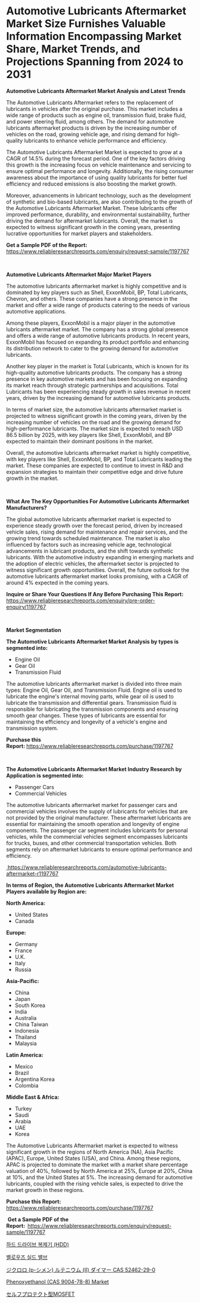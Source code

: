 <p><h1>Automotive Lubricants Aftermarket Market Size Furnishes Valuable Information Encompassing Market Share, Market Trends, and Projections Spanning from 2024 to 2031</h1></p><p><strong>Automotive Lubricants Aftermarket Market Analysis and Latest Trends</strong></p>
<p><p>The Automotive Lubricants Aftermarket refers to the replacement of lubricants in vehicles after the original purchase. This market includes a wide range of products such as engine oil, transmission fluid, brake fluid, and power steering fluid, among others. The demand for automotive lubricants aftermarket products is driven by the increasing number of vehicles on the road, growing vehicle age, and rising demand for high-quality lubricants to enhance vehicle performance and efficiency.</p><p>The Automotive Lubricants Aftermarket Market is expected to grow at a CAGR of 14.5% during the forecast period. One of the key factors driving this growth is the increasing focus on vehicle maintenance and servicing to ensure optimal performance and longevity. Additionally, the rising consumer awareness about the importance of using quality lubricants for better fuel efficiency and reduced emissions is also boosting the market growth.</p><p>Moreover, advancements in lubricant technology, such as the development of synthetic and bio-based lubricants, are also contributing to the growth of the Automotive Lubricants Aftermarket Market. These lubricants offer improved performance, durability, and environmental sustainability, further driving the demand for aftermarket lubricants. Overall, the market is expected to witness significant growth in the coming years, presenting lucrative opportunities for market players and stakeholders.</p></p>
<p><strong>Get a Sample PDF of the Report:&nbsp;</strong> <a href="https://www.reliableresearchreports.com/enquiry/request-sample/1197767">https://www.reliableresearchreports.com/enquiry/request-sample/1197767</a></p>
<p>&nbsp;</p>
<p><strong>Automotive Lubricants Aftermarket Major Market Players</strong></p>
<p><p>The automotive lubricants aftermarket market is highly competitive and is dominated by key players such as Shell, ExxonMobil, BP, Total Lubricants, Chevron, and others. These companies have a strong presence in the market and offer a wide range of products catering to the needs of various automotive applications.</p><p>Among these players, ExxonMobil is a major player in the automotive lubricants aftermarket market. The company has a strong global presence and offers a wide range of automotive lubricants products. In recent years, ExxonMobil has focused on expanding its product portfolio and enhancing its distribution network to cater to the growing demand for automotive lubricants.</p><p>Another key player in the market is Total Lubricants, which is known for its high-quality automotive lubricants products. The company has a strong presence in key automotive markets and has been focusing on expanding its market reach through strategic partnerships and acquisitions. Total Lubricants has been experiencing steady growth in sales revenue in recent years, driven by the increasing demand for automotive lubricants products.</p><p>In terms of market size, the automotive lubricants aftermarket market is projected to witness significant growth in the coming years, driven by the increasing number of vehicles on the road and the growing demand for high-performance lubricants. The market size is expected to reach USD 86.5 billion by 2025, with key players like Shell, ExxonMobil, and BP expected to maintain their dominant positions in the market.</p><p>Overall, the automotive lubricants aftermarket market is highly competitive, with key players like Shell, ExxonMobil, BP, and Total Lubricants leading the market. These companies are expected to continue to invest in R&D and expansion strategies to maintain their competitive edge and drive future growth in the market.</p></p>
<p>&nbsp;</p>
<p><strong>What Are The Key Opportunities For Automotive Lubricants Aftermarket Manufacturers?</strong></p>
<p><p>The global automotive lubricants aftermarket market is expected to experience steady growth over the forecast period, driven by increased vehicle sales, rising demand for maintenance and repair services, and the growing trend towards scheduled maintenance. The market is also influenced by factors such as increasing vehicle age, technological advancements in lubricant products, and the shift towards synthetic lubricants. With the automotive industry expanding in emerging markets and the adoption of electric vehicles, the aftermarket sector is projected to witness significant growth opportunities. Overall, the future outlook for the automotive lubricants aftermarket market looks promising, with a CAGR of around 4% expected in the coming years.</p></p>
<p><strong>Inquire or Share Your Questions If Any Before Purchasing This Report:</strong> <a href="https://www.reliableresearchreports.com/enquiry/pre-order-enquiry/1197767">https://www.reliableresearchreports.com/enquiry/pre-order-enquiry/1197767</a></p>
<p>&nbsp;</p>
<p><strong>Market Segmentation</strong></p>
<p><strong>The Automotive Lubricants Aftermarket Market Analysis by types is segmented into:</strong></p>
<p><ul><li>Engine Oil</li><li>Gear Oil</li><li>Transmission Fluid</li></ul></p>
<p><p>The automotive lubricants aftermarket market is divided into three main types: Engine Oil, Gear Oil, and Transmission Fluid. Engine oil is used to lubricate the engine's internal moving parts, while gear oil is used to lubricate the transmission and differential gears. Transmission fluid is responsible for lubricating the transmission components and ensuring smooth gear changes. These types of lubricants are essential for maintaining the efficiency and longevity of a vehicle's engine and transmission system.</p></p>
<p><strong>Purchase this Report:&nbsp;</strong><a href="https://www.reliableresearchreports.com/purchase/1197767">https://www.reliableresearchreports.com/purchase/1197767</a></p>
<p>&nbsp;</p>
<p><strong>The Automotive Lubricants Aftermarket Market Industry Research by Application is segmented into:</strong></p>
<p><ul><li>Passenger Cars</li><li>Commercial Vehicles</li></ul></p>
<p><p>The automotive lubricants aftermarket market for passenger cars and commercial vehicles involves the supply of lubricants for vehicles that are not provided by the original manufacturer. These aftermarket lubricants are essential for maintaining the smooth operation and longevity of engine components. The passenger car segment includes lubricants for personal vehicles, while the commercial vehicles segment encompasses lubricants for trucks, buses, and other commercial transportation vehicles. Both segments rely on aftermarket lubricants to ensure optimal performance and efficiency.</p></p>
<p><a href="https://www.reliableresearchreports.com/automotive-lubricants-aftermarket-r1197767">&nbsp;https://www.reliableresearchreports.com/automotive-lubricants-aftermarket-r1197767</a></p>
<p><strong>In terms of Region, the Automotive Lubricants Aftermarket Market Players available by Region are:</strong></p>
<p>
    <p> <strong> North America: </strong>
        <ul>
            <li>United States</li>
            <li>Canada</li>
        </ul>
        </p> 
    <p> <strong> Europe: </strong>
        <ul>
            <li>Germany</li>
            <li>France</li>
            <li>U.K.</li>
            <li>Italy</li>
            <li>Russia</li>
        </ul>
        </p> 
    <p> <strong> Asia-Pacific: </strong>
        <ul>
            <li>China</li>
            <li>Japan</li>
            <li>South Korea</li>
            <li>India</li>
            <li>Australia</li>
            <li>China Taiwan</li>
            <li>Indonesia</li>
            <li>Thailand</li>
            <li>Malaysia</li>
        </ul>
        </p> 
    <p> <strong> Latin America: </strong>
        <ul>
            <li>Mexico</li>
            <li>Brazil</li>
            <li>Argentina Korea</li>
            <li>Colombia</li>
        </ul>
        </p> 
    <p> <strong> Middle East & Africa: </strong>
        <ul>
            <li>Turkey</li>
            <li>Saudi</li>
            <li>Arabia</li>
            <li>UAE</li>
            <li>Korea</li>
        </ul>
    </p>
    </p>
<p><p>The Automotive Lubricants Aftermarket market is expected to witness significant growth in the regions of North America (NA), Asia Pacific (APAC), Europe, United States (USA), and China. Among these regions, APAC is projected to dominate the market with a market share percentage valuation of 40%, followed by North America at 25%, Europe at 20%, China at 10%, and the United States at 5%. The increasing demand for automotive lubricants, coupled with the rising vehicle sales, is expected to drive the market growth in these regions.</p></p>
<p><strong>Purchase this Report: </strong><a href="https://www.reliableresearchreports.com/purchase/1197767">https://www.reliableresearchreports.com/purchase/1197767</a></p>
<p>&nbsp;<strong>Get a Sample PDF of the Report:&nbsp;&nbsp;</strong><a href="https://www.reliableresearchreports.com/enquiry/request-sample/1197767">https://www.reliableresearchreports.com/enquiry/request-sample/1197767</a></p>
<p><strong></strong></p>
<p><p><a href="https://github.com/langcat852024/Market-Research-Report-List-1/blob/main/7633034144056.md">하드 드라이브 복제기 (HDD)</a></p><p><a href="https://github.com/romeshmittrochakma11/Market-Research-Report-List-1/blob/main/3843876144055.md">벨로우즈 실드 밸브</a></p><p><a href="https://medium.com/@arimuller2009/%E3%82%B8%E3%82%AF%E3%83%AD%E3%83%AD-p-%E3%82%B7%E3%83%A1%E3%83%B3-%E3%83%AB%E3%83%86%E3%83%8B%E3%82%A6%E3%83%A0-ii-%E3%83%80%E3%82%A4%E3%83%9E%E3%83%BCcas-52462-29-0%E5%B8%82%E5%A0%B4%E3%82%B7%E3%82%A7%E3%82%A2%E3%81%8A%E3%82%88%E3%81%B3%E5%B8%82%E5%A0%B4%E5%88%86%E6%9E%90-%E6%88%90%E9%95%B7%E5%82%BE%E5%90%91%E3%81%A8%E4%BA%88%E6%B8%AC-2024%E5%B9%B4%E3%81%8B%E3%82%892031%E5%B9%B4%E3%81%BE%E3%81%A7%E3%81%AE%E6%9C%9F%E9%96%93-e63799261b1a">ジクロロ (p-シメン) ルテニウム (II) ダイマー CAS 52462-29-0</a></p><p><a href="https://github.com/okotobwrhuteie/Market-Research-Report-List-3/blob/main/phenoxyethanol-cas-9004-78-8-market.md">Phenoxyethanol (CAS 9004-78-8) Market</a></p><p><a href="https://medium.com/@reyeshowell655/%E3%82%BB%E3%83%AB%E3%83%95%E4%BF%9D%E8%AD%B7mosfet%E3%81%AE%E5%B8%82%E5%A0%B4%E8%AA%BF%E6%9F%BB%E3%83%AC%E3%83%9D%E3%83%BC%E3%83%88%E3%81%AB%E3%81%AF-2024%E5%B9%B4%E3%81%8B%E3%82%892031%E5%B9%B4%E3%81%BE%E3%81%A7%E3%81%AE%E4%BA%88%E6%B8%AC%E3%81%AB%E3%82%88%E3%82%8B%E5%B8%82%E5%A0%B4%E8%A6%8F%E6%A8%A1-%E3%82%B7%E3%82%A7%E3%82%A2-%E6%88%90%E9%95%B7%E7%8E%87%E3%81%8C-%E3%81%AEcagr%E3%81%A7%E5%88%86%E6%9E%90%E3%81%95%E3%82%8C%E3%81%A6%E3%81%84%E3%81%BE%E3%81%99-7a7096ee860a">セルフプロテクト型MOSFET</a></p></p>